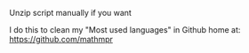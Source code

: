 Unzip script manually if you want

I do this to clean my "Most used languages" in Github home at: https://github.com/mathmpr